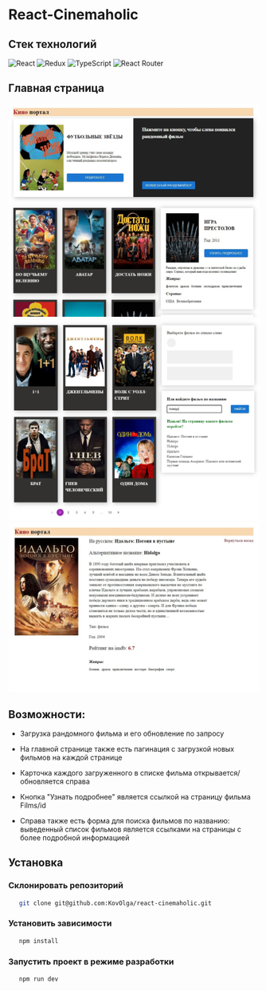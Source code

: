 # React-Cinemaholic

## Стек технологий

![React](https://img.shields.io/badge/react-%2320232a.svg?style=for-the-badge&logo=react&logoColor=%2361DAFB)
![Redux](https://img.shields.io/badge/redux-%23593d88.svg?style=for-the-badge&logo=redux&logoColor=white)
![TypeScript](https://img.shields.io/badge/typescript-%23007ACC.svg?style=for-the-badge&logo=typescript&logoColor=white)
![React Router](https://img.shields.io/badge/React_Router-CA4245?style=for-the-badge&logo=react-router&logoColor=white)

## Главная страница

<img src="./src/assets/images/screenshot_5.jpg" width=540px>
<img src="./src/assets/images/screenshot_7.jpg" width=540px>
<img src="./src/assets/images/screenshot_4.jpg" width=540px>

## Возможности:

- Загрузка рандомного фильма и его обновление по запросу

- На главной странице также есть пагинация с загрузкой новых фильмов на каждой странице

- Карточка каждого загруженного в списке фильма открывается/обновляется справа

- Кнопка "Узнать подробнее" является ссылкой на страницу фильма Films/id

- Справа также есть форма для поиска фильмов по названию: выведенный список фильмов является ссылками на страницы с более подробной информацией

## Установка

### Склонировать репозиторий

```sh
   git clone git@github.com:KovOlga/react-cinemaholic.git
```

### Установить зависимости

```sh
   npm install
```

### Запустить проект в режиме разработки

```sh
   npm run dev
```
